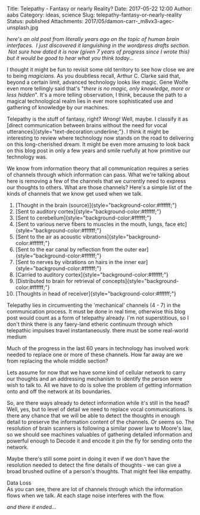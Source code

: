 Title: Telepathy - Fantasy or nearly Reality?
Date: 2017-05-22 12:00
Author: aabs
Category: ideas, science
Slug: telepathy-fantasy-or-nearly-reality
Status: published
Attachments: 2017/05/damon-carr-_m8vx3-agec-unsplash.jpg

*here's an old post from literally years ago on the topic of human brain interfaces.  I just discovered it languishing in the wordpress drafts section.  Not sure how dated it is now (given 7 years of progress since I wrote this) but it would be good to hear what you think today...*

I thought it might be fun to revisit some old territory to see how close we are to being *magicians*. As you doubtless recall, Arthur C. Clarke said that, beyond a certain limit, advanced technology looks like magic. Gene Wolfe even more tellingly said that's "*there is no magic, only knowledge, more or less hidden*". It's a more telling observation, I think, because the path to a magical technological realm lies in ever more sophisticated use and gathering of knowledge by our machines.

Telepathy is the stuff of fantasy, right? *Wrong!* Well, maybe. I classify it as [direct communication between brains without the need for vocal utterances]{style="text-decoration:underline;"}. I think it might be interesting to review where technology now stands on the road to delivering on this long-cherished dream. It might be even more amusing to look back on this blog post in only a few years and smile ruefully at how primitive our technology was.

We know from information theory that all communication requires a series of channels through which information can pass. What we're talking about here is removing a few of the channels that we currently need to express our thoughts to others. What are those channels? Here's a simple list of the kinds of channels that we know get used when we talk.

1.  [Thought in the brain (source)]{style="background-color:#ffffff;"}
2.  [Sent to auditory cortex]{style="background-color:#ffffff;"}
3.  [Sent to cerebellum]{style="background-color:#ffffff;"}
4.  [Sent to various nerve fibers to muscles in the mouth, lungs, face etc]{style="background-color:#ffffff;"}
5.  [Sent to the air as acoustic vibrations]{style="background-color:#ffffff;"}
6.  [Sent to the ear canal by reflection from the outer ear]{style="background-color:#ffffff;"}
7.  [Sent to nerves by vibrations on hairs in the inner ear]{style="background-color:#ffffff;"}
8.  [Carried to auditory cortex]{style="background-color:#ffffff;"}
9.  [Distributed to brain for retrieval of concepts]{style="background-color:#ffffff;"}
10. [Thoughts in head of receiver]{style="background-color:#ffffff;"}

Telepathy lies in circumventing the 'mechanical' channels (4 - 7) in the communication process. It must be done in real time, otherwise this blog post would count as a form of telepathy already. I'm not superstitious, so I don't think there is any faery-land etheric continuum through which telepathic impulses travel instantaneously. there must be some real-world medium

Much of the progress in the last 60 years in technology has involved work needed to replace one or more of these channels. How far away are we from replacing the whole middle section?

Lets assume for now that we have some kind of cellular network to carry our thoughts and an addressing mechanism to identify the person were wish to talk to. All we have to do is solve the problem of getting information onto and off the network at its boundaries.

So, are there ways already to detect information while it's still in the head? Well, yes, but to level of detail we need to replace vocal communications. Is there any chance that we will be able to detect the thoughts in enough detail to preserve the information content of the channels. Or seems so. The resolution of brain scanners is following a similar power law to Moore's law, so we should see machines valuables of gathering detailed information and powerful enough to Decode it and encode it pin the fly for sending onto the network.

Maybe there's still some point in doing it even if we don't have the resolution needed to detect the fine details of thoughts - we can give a broad brushed outline of a person's thoughts. That might feel like empathy.

Data Loss  
As you can see, there are lot of channels through which the information flows when we talk. At each stage noise interferes with the flow.

*and there it ended...*
